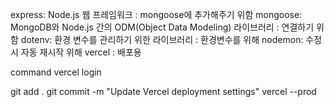 express: Node.js 웹 프레임워크 : mongoose에 추가해주기 위함
mongoose: MongoDB와 Node.js 간의 ODM(Object Data Modeling) 라이브러리 : 연결하기 위함
dotenv: 환경 변수를 관리하기 위한 라이브러리 : 환경변수를 위해
nodemon: 수정시 자동 재시작 위해
vercel : 배포용

command
vercel login

git add .
git commit -m "Update Vercel deployment settings"
vercel --prod